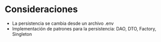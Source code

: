 # Consideraciones
- La persistencia se cambia desde un archivo .env
- Implementación de patrones para la persistencia: DAO, DTO, Factory, Singleton